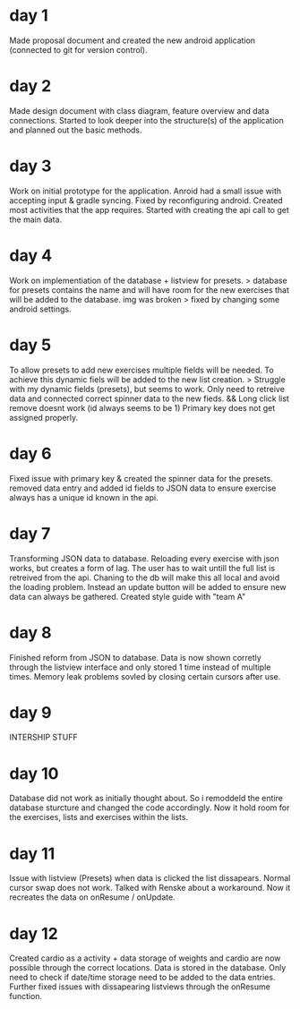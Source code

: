 # day 1  
Made proposal document and created the new android application (connected to git for version control).

# day 2  
Made design document with class diagram, feature overview and data connections. Started to look deeper into the structure(s) of the application and planned out the basic methods.

# day 3  
Work on initial prototype for the application. Anroid had a small issue with accepting input & gradle syncing. Fixed by reconfiguring android. Created most activities that the app requires. Started with creating the api call to get the main data.

# day 4  
Work on implementiation of the database + listview for presets. > database for presets contains the name and will have room for the new exercises that will be added to the database. img was broken > fixed by changing some android settings.

# day 5  
To allow presets to add new exercises multiple fields will be needed. To achieve this dynamic fiels will be added to the new list creation. > Struggle with my dynamic fields (presets), but seems to work. Only need to retreive data and connected correct spinner data to the new fieds. && Long click list remove doesnt work (id always seems to be 1) Primary key does not get assigned properly.

# day 6  
Fixed issue with primary key & created the spinner data for the presets. removed data entry and added id fields to JSON data to ensure exercise always has a unique id known in the api.

# day 7  
Transforming JSON data to database. Reloading every exercise with json works, but creates a form of lag. The user has to wait untill the full list is retreived from the api. Chaning to the db will make this all local and avoid the loading problem. Instead an update button will be added to ensure new data can always be gathered. Created style guide with "team A"

# day 8  
Finished reform from JSON to database. Data is now shown corretly through the listview interface and only stored 1 time instead of multiple times. Memory leak problems sovled by closing certain cursors after use. 

# day 9
INTERSHIP STUFF

# day 10
Database did not work as initially thought about. So i remoddeld the entire database sturcture and changed the code accordingly. Now it hold room for the exercises, lists and exercises within the lists.

# day 11
Issue with listview (Presets) when data is clicked the list dissapears. Normal cursor swap does not work. Talked with Renske about a workaround. Now it recreates the data on onResume / onUpdate.

# day 12
Created cardio as a activity + data storage of weights and cardio are now possible through the correct locations. Data is stored in the database. Only need to check if date/time storage need to be added to the data entries. Further fixed issues with dissapearing listviews through the onResume function.

